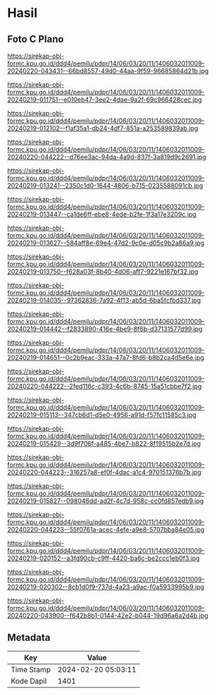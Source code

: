 # Hasil

## Foto C Plano

https://sirekap-obj-formc.kpu.go.id/ddd4/pemilu/pdpr/14/06/03/20/11/1406032011009-20240220-043431--66bd8557-49d0-44aa-9f59-96685864d21b.jpg

https://sirekap-obj-formc.kpu.go.id/ddd4/pemilu/pdpr/14/06/03/20/11/1406032011009-20240219-011751--e010eb47-3ee2-4dae-9a2f-69c966428cec.jpg

https://sirekap-obj-formc.kpu.go.id/ddd4/pemilu/pdpr/14/06/03/20/11/1406032011009-20240219-012102--f1af35a1-db24-4df7-851a-a253589839ab.jpg

https://sirekap-obj-formc.kpu.go.id/ddd4/pemilu/pdpr/14/06/03/20/11/1406032011009-20240220-044222--d76ee3ac-94da-4a9d-837f-3a819d9c2691.jpg

https://sirekap-obj-formc.kpu.go.id/ddd4/pemilu/pdpr/14/06/03/20/11/1406032011009-20240219-013241--2350c1d0-1644-4806-b715-0235588091cb.jpg

https://sirekap-obj-formc.kpu.go.id/ddd4/pemilu/pdpr/14/06/03/20/11/1406032011009-20240219-013447--ca1de6ff-ebe8-4ede-b2fe-1f3a17e3209c.jpg

https://sirekap-obj-formc.kpu.go.id/ddd4/pemilu/pdpr/14/06/03/20/11/1406032011009-20240219-013627--584aff8e-69e4-47d2-9c0e-d05c9b2a86a9.jpg

https://sirekap-obj-formc.kpu.go.id/ddd4/pemilu/pdpr/14/06/03/20/11/1406032011009-20240219-013750--f628a03f-8b40-4d06-aff7-9221e167bf32.jpg

https://sirekap-obj-formc.kpu.go.id/ddd4/pemilu/pdpr/14/06/03/20/11/1406032011009-20240219-014035--97362836-7a92-4f13-ab5d-6ba5fcfbd337.jpg

https://sirekap-obj-formc.kpu.go.id/ddd4/pemilu/pdpr/14/06/03/20/11/1406032011009-20240219-014442--f2833890-416e-4be9-8f6b-d37131577d99.jpg

https://sirekap-obj-formc.kpu.go.id/ddd4/pemilu/pdpr/14/06/03/20/11/1406032011009-20240219-014651--0c2b9eac-333a-47a7-8fd6-b8b2ca4d5e6e.jpg

https://sirekap-obj-formc.kpu.go.id/ddd4/pemilu/pdpr/14/06/03/20/11/1406032011009-20240220-044222--2fed116c-c393-4c6b-8745-15a51cbbe7f2.jpg

https://sirekap-obj-formc.kpu.go.id/ddd4/pemilu/pdpr/14/06/03/20/11/1406032011009-20240219-015113--347cb6d1-d5e0-4956-a91d-f57fc11585c3.jpg

https://sirekap-obj-formc.kpu.go.id/ddd4/pemilu/pdpr/14/06/03/20/11/1406032011009-20240219-015429--3d9f706f-a485-4be7-b822-8f19515b2e7d.jpg

https://sirekap-obj-formc.kpu.go.id/ddd4/pemilu/pdpr/14/06/03/20/11/1406032011009-20240220-044223--316257a8-ef0f-4dac-a1c4-970151376b7b.jpg

https://sirekap-obj-formc.kpu.go.id/ddd4/pemilu/pdpr/14/06/03/20/11/1406032011009-20240219-015827--098046dd-ad2f-4c7d-958c-cc0fd857edb9.jpg

https://sirekap-obj-formc.kpu.go.id/ddd4/pemilu/pdpr/14/06/03/20/11/1406032011009-20240220-044223--55f0761a-acec-4efe-a9e8-5707bba84e05.jpg

https://sirekap-obj-formc.kpu.go.id/ddd4/pemilu/pdpr/14/06/03/20/11/1406032011009-20240219-020152--a3fd90cb-c9ff-4420-ba6c-be2ccc1eb0f3.jpg

https://sirekap-obj-formc.kpu.go.id/ddd4/pemilu/pdpr/14/06/03/20/11/1406032011009-20240219-020302--8cb1d0f9-737d-4a23-a9ac-f0a5933995b9.jpg

https://sirekap-obj-formc.kpu.go.id/ddd4/pemilu/pdpr/14/06/03/20/11/1406032011009-20240220-043900--f642b8b1-0144-42e2-b044-19d96a6a2d4b.jpg


## Metadata

| Key        | Value               |
| ---------- | ------------------- |
| Time Stamp | 2024-02-20 05:03:11 |
| Kode Dapil | 1401                |



